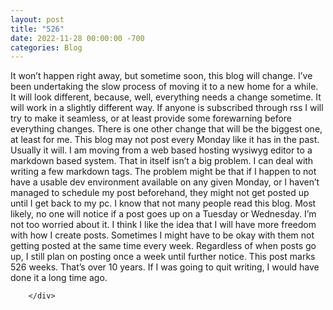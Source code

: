 ```yaml
---
layout: post
title: "526"
date: 2022-11-28 00:00:00 -700
categories: Blog
---
```


<div class="blog-content">
				<div class="paragraph">
				It won’t happen right away, but sometime soon, this blog will change. I’ve been undertaking the slow process of moving it to a new home for a while. It will look different, because, well, everything needs a change sometime. It will work in a slightly different way. If anyone is subscribed through rss I will try to make it seamless, or at least provide some forewarning before everything changes. 
				There is one other change that will be the biggest one, at least for me. This blog may not post every Monday like it has in the past. Usually it will. I am moving from a web based hosting wysiwyg editor to a markdown based system. That in itself isn’t a big problem. I can deal with writing a few markdown tags. The problem might be that if I happen to not have a usable dev environment available on any given Monday, or I haven’t managed to schedule my post beforehand, they might not get posted up until I get back to my pc.
				I know that not many people read this blog. Most likely, no one will notice if a post goes up on a Tuesday or Wednesday. I’m not too worried about it. I think I like the idea that I will have more freedom with how I create posts. Sometimes I might have to be okay with them not getting posted at the same time every week.
				Regardless of when posts go up, I still plan on posting once a week until further notice. This post marks 526 weeks. That’s over 10 years. If I was going to quit writing, I would have done it a long time ago. 
				</div>

		</div>
        